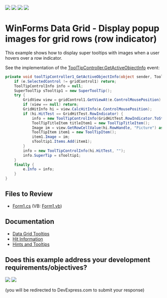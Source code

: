 <!-- default badges list -->
![](https://img.shields.io/endpoint?url=https://codecentral.devexpress.com/api/v1/VersionRange/128632546/13.1.4%2B)
[![](https://img.shields.io/badge/Open_in_DevExpress_Support_Center-FF7200?style=flat-square&logo=DevExpress&logoColor=white)](https://supportcenter.devexpress.com/ticket/details/E301)
[![](https://img.shields.io/badge/📖_How_to_use_DevExpress_Examples-e9f6fc?style=flat-square)](https://docs.devexpress.com/GeneralInformation/403183)
[![](https://img.shields.io/badge/💬_Leave_Feedback-feecdd?style=flat-square)](#does-this-example-address-your-development-requirementsobjectives)
<!-- default badges end -->

# WinForms Data Grid - Display popup images for grid rows (row indicator)

This example shows how to display super tooltips with images when a user hovers over a row indicator.

See the implementation of the [ToolTipController.GetActiveObjectInfo](https://docs.devexpress.com/WindowsForms/DevExpress.Utils.ToolTipController.GetActiveObjectInfo) event:

```csharp
private void toolTipController1_GetActiveObjectInfo(object sender, ToolTipControllerGetActiveObjectInfoEventArgs e) {
    if (e.SelectedControl != gridControl1) return;
    ToolTipControlInfo info = null;
    SuperToolTip sTooltip1 = new SuperToolTip();
    try {
        GridView view = gridControl1.GetViewAt(e.ControlMousePosition) as GridView;
        if (view == null) return;
        GridHitInfo hi = view.CalcHitInfo(e.ControlMousePosition);
        if (hi.HitTest == GridHitTest.RowIndicator) {
            info = new ToolTipControlInfo(GridHitTest.RowIndicator.ToString() + hi.RowHandle.ToString(), "Row Handle: " + hi.RowHandle.ToString());
            ToolTipTitleItem titleItem1 = new ToolTipTitleItem();
            Image im = view.GetRowCellValue(hi.RowHandle, "Picture") as Image;
            ToolTipItem item1 = new ToolTipItem();
            item1.Image = im;
            sTooltip1.Items.Add(item1);
        }
        info = new ToolTipControlInfo(hi.HitTest, "");
        info.SuperTip = sTooltip1;
    }
    finally {
        e.Info = info;
    }
}
```


## Files to Review

* [Form1.cs](./CS/Form1.cs) (VB: [Form1.vb](./VB/Form1.vb))


## Documentation

* [Data Grid Tooltips](https://docs.devexpress.com/WindowsForms/3512/controls-and-libraries/data-grid/data-grid-tooltips)
* [Hit Information](https://docs.devexpress.com/WindowsForms/3511/controls-and-libraries/data-grid/hit-information)
* [Hints and Tooltips](https://docs.devexpress.com/WindowsForms/2398/common-features/tooltips)
<!-- feedback -->
## Does this example address your development requirements/objectives?

[<img src="https://www.devexpress.com/support/examples/i/yes-button.svg"/>](https://www.devexpress.com/support/examples/survey.xml?utm_source=github&utm_campaign=winforms-grid-display-popup-image-on-mouse-hover&~~~was_helpful=yes) [<img src="https://www.devexpress.com/support/examples/i/no-button.svg"/>](https://www.devexpress.com/support/examples/survey.xml?utm_source=github&utm_campaign=winforms-grid-display-popup-image-on-mouse-hover&~~~was_helpful=no)

(you will be redirected to DevExpress.com to submit your response)
<!-- feedback end -->
